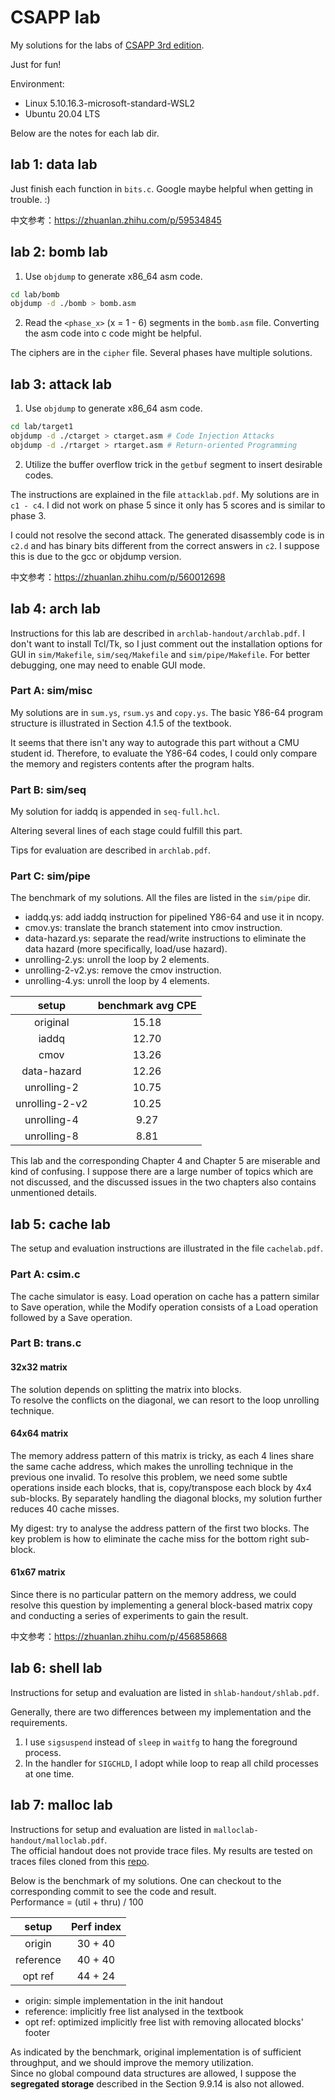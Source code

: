 # CSAPP lab

My solutions for the labs of [CSAPP 3rd edition](http://csapp.cs.cmu.edu/3e/labs.html).

Just for fun!

Environment: 
- Linux 5.10.16.3-microsoft-standard-WSL2
- Ubuntu 20.04 LTS

Below are the notes for each lab dir.

## lab 1: data lab
Just finish each function in `bits.c`. 
Google maybe helpful when getting in trouble. :)

中文参考：https://zhuanlan.zhihu.com/p/59534845

## lab 2: bomb lab
1. Use `objdump` to generate x86_64 asm code. 
```bash
cd lab/bomb
objdump -d ./bomb > bomb.asm
```

2. Read the `<phase_x>` (x = 1 - 6) segments in the `bomb.asm` file. Converting the asm code into c code might be helpful.

The ciphers are in the `cipher` file. Several phases have multiple solutions.

## lab 3: attack lab
1. Use `objdump` to generate x86_64 asm code.
```bash
cd lab/target1
objdump -d ./ctarget > ctarget.asm # Code Injection Attacks
objdump -d ./rtarget > rtarget.asm # Return-oriented Programming
```

2. Utilize the buffer overflow trick  in the `getbuf` segment to insert desirable codes. 

The instructions are explained in the file `attacklab.pdf`.
My solutions are in `c1 - c4`. I did not work on phase 5 since it only has 5 scores and is similar to phase 3. 

I could not resolve the second attack. The generated disassembly code is in `c2.d` and has binary bits different from the correct answers in `c2`. I suppose this is due to the gcc or objdump version.

中文参考：https://zhuanlan.zhihu.com/p/560012698

## lab 4: arch lab
Instructions for this lab are described in `archlab-handout/archlab.pdf`.
I don't want to install Tcl/Tk, so I just comment out the installation options for GUI in `sim/Makefile`, `sim/seq/Makefile` and `sim/pipe/Makefile`. For better debugging, one may need to enable GUI mode.

### Part A: sim/misc
My solutions are in `sum.ys`, `rsum.ys` and `copy.ys`.
The basic Y86-64 program structure is illustrated in Section 4.1.5 of the textbook.

It seems that there isn't any way to autograde this part without a CMU student id.
Therefore, to evaluate the Y86-64 codes, I could only compare the memory and registers contents after the program halts.

### Part B: sim/seq
My solution for iaddq is appended in `seq-full.hcl`.

Altering several lines of each stage could fulfill this part.

Tips for evaluation are described in `archlab.pdf`.

### Part C: sim/pipe
The benchmark of my solutions. All the files are listed in the `sim/pipe` dir.
- iaddq.ys: add iaddq instruction for pipelined Y86-64 and use it in ncopy.
- cmov.ys: translate the branch statement into cmov instruction.
- data-hazard.ys: separate the read/write instructions to eliminate the data hazard (more specifically, load/use hazard).
- unrolling-2.ys: unroll the loop by 2 elements.
- unrolling-2-v2.ys: remove the cmov instruction.
- unrolling-4.ys: unroll the loop by 4 elements.

|  setup      | benchmark avg CPE |
| :-------:   | :---------------: |
|  original   |    15.18          |
|  iaddq      |    12.70          |
|  cmov       |    13.26          |
| data-hazard |    12.26          |
| unrolling-2 |    10.75          |
| unrolling-2-v2 | 10.25          |
| unrolling-4 |     9.27          |
| unrolling-8 |     8.81          |

This lab and the corresponding Chapter 4 and Chapter 5 are miserable and kind of confusing.
I suppose there are a large number of topics which are not discussed, and the discussed issues in the two chapters also contains unmentioned details.


## lab 5: cache lab
The setup and evaluation instructions are illustrated in the file `cachelab.pdf`.

### Part A: csim.c
The cache simulator is easy. Load operation on cache has a pattern similar to Save operation, while the Modify operation consists of a Load operation followed by a Save operation.

### Part B: trans.c
#### 32x32 matrix  
The solution depends on splitting the matrix into blocks.  
To resolve the conflicts on the diagonal, we can resort to the loop unrolling technique.

#### 64x64 matrix
The memory address pattern of this matrix is tricky, as each 4 lines share the same cache address, which makes the unrolling technique in the previous one invalid.
To resolve this problem, we need some subtle operations inside each blocks, that is, copy/transpose each block by 4x4 sub-blocks.
By separately handling the diagonal blocks, my solution further reduces 40 cache misses. 

My digest: try to analyse the address pattern of the first two blocks. The key problem is how to eliminate the cache miss for the bottom right sub-block.

#### 61x67 matrix
Since there is no particular pattern on the memory address, we could resolve this question by implementing a general block-based matrix copy and conducting a series of experiments to gain the result.

中文参考：https://zhuanlan.zhihu.com/p/456858668


## lab 6: shell lab
Instructions for setup and evaluation are listed in `shlab-handout/shlab.pdf`.

Generally, there are two differences between my implementation and the requirements.
1. I use `sigsuspend` instead of `sleep` in `waitfg` to hang the foreground process.
2. In the handler for `SIGCHLD`, I adopt while loop to reap all child processes at one time.

## lab 7: malloc lab
Instructions for setup and evaluation are listed in `malloclab-handout/malloclab.pdf`.  
The official handout does not provide trace files. My results are tested on traces files cloned from this [repo](https://github.com/Deconx/CSAPP-Lab/tree/master/initial_labs/08_Malloc%20Lab/traces).

Below is the benchmark of my solutions. One can checkout to the corresponding commit to see the code and result.  
Performance = (util + thru) / 100

|  setup      | Perf index |
| :-----:     | :--------: |
|  origin     |  30 + 40   |
|  reference  |  40 + 40   |
|  opt ref    |  44 + 24   |


- origin: simple implementation in the init handout
- reference: implicitly free list analysed in the textbook
- opt ref: optimized implicitly free list with removing allocated blocks' footer

As indicated by the benchmark, original implementation is of sufficient throughput, and we should improve the memory utilization.  
Since no global compound data structures are allowed, I suppose the **segregated storage** described in the Section 9.9.14 is also not allowed.